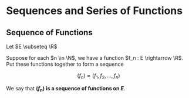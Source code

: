 # Sequences and Series of Functions

## Sequence of Functions

Let $E \subseteq \R$

Suppose for each $n \in \N$, we have a function $f_n : E \rightarrow \R$.
Put these functions together to form a sequence

$$(f_n) = (f_1, f_2, ..., f_n)$$

We say that **$(f_n)$ is a sequence of functions on $E$**.